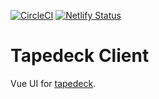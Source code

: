 [![CircleCI](https://circleci.com/gh/jrnewton/tapedeck-client.svg?style=shield)](https://circleci.com/gh/jrnewton/tapedeck-client) [![Netlify Status](https://api.netlify.com/api/v1/badges/90c36ab5-babf-47e4-9249-a9409a242d63/deploy-status)](https://app.netlify.com/sites/tape-deck/deploys)

# Tapedeck Client

Vue UI for [tapedeck](https://github.com/jrnewton/tapedeck).
